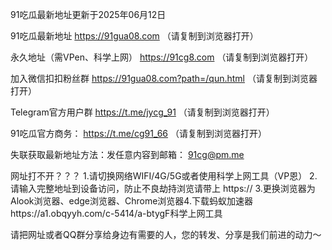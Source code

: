 91吃瓜最新地址更新于2025年06月12日

91吃瓜最新地址 https://91gua08.com （请复制到浏览器打开）

永久地址（需VPen、科学上网） https://91cg8.com （请复制到浏览器打开）

加入微信扣扣粉丝群 https://91gua08.com?path=/qun.html （请复制到浏览器打开）

Telegram官方用户群 https://t.me/jycg_91 （请复制到浏览器打开）

91吃瓜官方商务： https://t.me/cg91_66 （请复制到浏览器打开）

失联获取最新地址方法：发任意内容到邮箱： 91cg@pm.me

网址打不开？？？ 1.请切换网络WIFI/4G/5G或者使用科学上网工具（VP恩） 2.请输入完整地址到设备访问，防止不良劫持浏览请带上 https:// 3.更换浏览器为Alook浏览器、edge浏览器、Chrome浏览器4.下载蚂蚁加速器https://a1.obqyyh.com/c-5414/a-btygF科学上网工具

请把网址或者QQ群分享给身边有需要的人，您的转发、分享是我们前进的动力～
